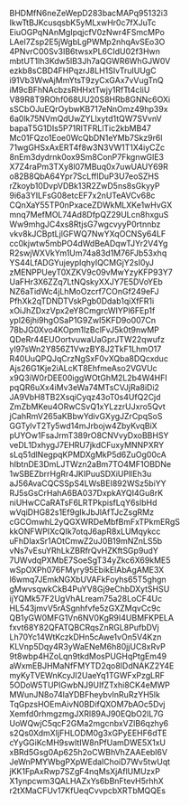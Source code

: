 BHDMfN6neZeWepD283bacMAPq95132i3
IkwTtBJKcusqsbK5yMLxwHr0c7fXJuTc
EiuOGPqNAnMgIpqjcfV0zNwr4FSmcMPo
LAel7Zsp2E5jWgbLgPWMp2nhqAvSEo3O
4PNvrC00Sv3IB6twsxPL6CIdU02f3Hwn
mbtUT1lh3Kdw5lB3Jh7aQGWR6WhGJW0V
ezkb8sCBD4FHPqzrJ8LH1SIvTruIUUgC
i91Vb3WwAjMmYtsT9zyCxGAx7vVugTnQ
iM9cBFhNAcbzsRHHxtTwjy1RfTt4cIiU
V89R8T9ROhf068UU20S8HRb8GNNc6OXi
sSCbOJuEQrOybwKB717eNnOmz49hp39x
6a0lk75NVmQdUwZYLlxytd1tQW7SVvnV
bapaT5G1DIs5P71RlTFRLlTic2kbMB47
Mc01FQzo1Eoe0WcQbDN1eYMb7Skz9r6l
71wgGHSxAxERT4f8w3N3VW1T1X4iyCZc
8nEm3dydrnk0ox9Sm8ConP7FkgnwGlE3
X7Z4raPm3TXy8l07MBuq0x7uwUAUY69R
o82B8QbA64Ypr7ScLfflDuP3U7eoSZHS
rZkoyb10DvpVDBk13R2ZwD5ns8sGkyyP
9i6a3YILFsG08etcEF7x2nUTeAVCv68c
CQnXaY55TP0nPxaceZDWkMLXKe1wHvGX
mnq7MefMOL74Ad8DfpQZ29ULcn8hxguS
Ww9mhgJC4xs8RtjsG7wgcvyyP0rtnnbz
vkv8kJCBptLjlGFWQ7NwYXqOCNSy64LF
cc0kjwtw5mbPO4dWdBeADqwTJYr2V4Yg
R2swjWXVkYm1Um74a83d1M76FJb53xhq
YS44LfADGYujeypIqhyIQCMGjY2sI0yJ
zMENPPUeyT0XZKV9c09vMwYzyKFP93Y7
UaFHr3X6ZZq7LtNQskyXXJY7E5DVoYEb
NZ6aTidWc4jLhMoOzcrf7COnGf249eFJ
PfhXk2qTDNDTVskPgb0Ddab1qiXfFR1i
xOiJhZDxzVpx2eY8CmgrcWIYPl6FEp1f
ypl26jhi9hgOSaP1G9ZwI5KFD9o007Cn
78bJG0Xvo4KOpm1lzBclFvJ5k0t9nwMP
QDeRr44EUOortvuwaUaGprJTW22qwufz
yl97sWn2Y856Z1VwzBY8J2TkF1LhmO17
R40UuQPQJqCrzNgSxF0vXQba8DQcxduc
Ajs26G1Kje2iALcKT8EhfmeAso2VGVUc
x9Q3iW0rDEE00iggWOtGhM2L2b4W4HFI
pqQR6uXx4iMv3eWa74MTsCVJjRa8iDi2
JA9VbH8TB2XsqiCyqz43oT0s4UfQ2Cjd
ZmZbMKeu4ORwCSvQ1xYLzzrUJxro5Qvt
jCahRmV265aKBbwYdivGXygJZrCpqSoS
GGTylvT2Ty5wd14mJrbojw4ZbyKvqBiX
pUYOw1FsaJrmT389rO8CNVvyDxoBBHSY
veDL1DxhygJ7EHRU7jkdCFuxyMNNPXRY
sLq51dlNegpqKPMDXgMkP5d6ZuOg00cA
hIbtnDE3DmLJTWzn2aBm7TO4MF1OBDNe
1wSBEZbrrHgRr4JKIPuuSDXiUPllEh3u
aJ56AvaCQCSSpS4LWsBEI892WSz5biYY
RJ5sGsCrHahA6BA037DxpkAYQI4Gu8rK
niUHwCCaRATsF6LRTPkpisfLqY6slbHd
wVqiDHG82s1Ef9gIkJbJlAfTJcZsgRMz
cGCOmwhL2yQGXWRDeMbfBmFxTPkmERgS
kkONFWPIXcQIk7otqJ6apR8xLUMqykcc
uFhDlaxSr1AOtCmwZ2uJ0B19mNZnLS5b
vNs7vEsuYRhLkZBRfrQvHZKftSGp9udY
7UWvdqPXMbE7SoeSgT34yZkc6X69kME5
wSpOXPh076FMyry95EbikElAbAgAME3X
l6wmq7JEmkNGXbUVAFkFoyhs65T5ghgn
gMwvsqwkCkB4PuYV8Gj9eChbDXytSHSU
ijYQMk57F2UgVhALream75a28LoCF4Uc
HL543jmvV5rASgnhfvfe5zGXZMqvCc9c
QB1yGW0MFG1Vn6NV0KgR9I4UBMFKPELA
fxvt68Y82QFATQBCRqsZnRGL8PufbDVj
Lh70Yc14WtKczkDHn5cAwe1vOn5V4Kzn
KLVnp5Dqy4R3yWaENeM6h80jjUC8xRvP
9t8wbp4HZoLqn9tkdMosPUGHqPtgEm49
aWxmEBJHMaNfFMYTD2qo8IDdNAKZ2Y4E
myKyTVEWnKcyJI2UaeYq1TGWFxPzgLRF
5ODoW5TUPIGwbNJ9UIfZTxhi8CK4eMWP
MWunJN8o74laYDBFheybvInRuRzYH5lk
TqGpzsHOEmAivN0BDifQXOM7bAOc5Dvj
Xemfd0rhmgzmgJXRl89AJ90EQbO2lL7G
UoWQwjC5qcF2GMa2mgcnbxVZlB6qzhy6
s2Qs0XdmXIjFHLODM0g3xGPyEEHF6dTE
cYyGGiKcMH9swItIW8nPfUamDWE5X1xU
xBRd5Gsg0Ap625h2oCWBhVhZAAEebl6V
JeWnPMYWbgPXpWEdalChoiD7Wv5twUqt
jKK1FpAxRwp7SZgF4nqMsXjAflUMUzxP
X1ynpcwm3QALHAZxYs6bBnFtevH5rhhX
r2tXMaCFUv17KfUeqCvvpcbXRTbMQQEs
